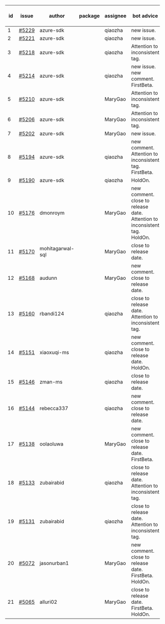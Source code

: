 | id | issue | author | package | assignee | bot advice | created date of issue | target release date | date from target |
| ------ | ------ | ------ | ------ | ------ | ------ | ------ | ------ | :-----: |
| 1 | [#5229](https://github.com/Azure/sdk-release-request/issues/5229) | azure-sdk |  | qiaozha | new issue. | 05-23 | 06-21 |  |
| 2 | [#5221](https://github.com/Azure/sdk-release-request/issues/5221) | azure-sdk |  | qiaozha | new issue. | 05-22 | 06-21 |  |
| 3 | [#5218](https://github.com/Azure/sdk-release-request/issues/5218) | azure-sdk |  | qiaozha | Attention to inconsistent tag. | 05-21 | 06-21 |  |
| 4 | [#5214](https://github.com/Azure/sdk-release-request/issues/5214) | azure-sdk |  | qiaozha | new issue. new comment. FirstBeta. | 05-21 | 06-21 |  |
| 5 | [#5210](https://github.com/Azure/sdk-release-request/issues/5210) | azure-sdk |  | MaryGao | Attention to inconsistent tag. | 05-15 | 06-21 |  |
| 6 | [#5206](https://github.com/Azure/sdk-release-request/issues/5206) | azure-sdk |  | MaryGao | Attention to inconsistent tag. | 05-15 | 06-21 |  |
| 7 | [#5202](https://github.com/Azure/sdk-release-request/issues/5202) | azure-sdk |  | MaryGao | new issue. | 05-14 | 06-21 |  |
| 8 | [#5194](https://github.com/Azure/sdk-release-request/issues/5194) | azure-sdk |  | qiaozha | new comment. Attention to inconsistent tag. FirstBeta. | 05-09 | fail to get. |  |
| 9 | [#5190](https://github.com/Azure/sdk-release-request/issues/5190) | azure-sdk |  | qiaozha | HoldOn. | 05-08 | 06-21 |  |
| 10 | [#5176](https://github.com/Azure/sdk-release-request/issues/5176) | dmonroym |  | MaryGao | new comment. close to release date. Attention to inconsistent tag. HoldOn. | 04-30 | 05-24 | 0 |
| 11 | [#5170](https://github.com/Azure/sdk-release-request/issues/5170) | mohitagarwal-sql |  | MaryGao | close to release date. | 04-30 | 05-24 | 0 |
| 12 | [#5168](https://github.com/Azure/sdk-release-request/issues/5168) | audunn |  | MaryGao | new comment. close to release date. | 04-29 | 05-24 | 0 |
| 13 | [#5160](https://github.com/Azure/sdk-release-request/issues/5160) | rbandi124 |  | qiaozha | close to release date. Attention to inconsistent tag. | 04-24 | 05-24 | 0 |
| 14 | [#5151](https://github.com/Azure/sdk-release-request/issues/5151) | xiaoxuqi-ms |  | qiaozha | new comment. close to release date. HoldOn. | 04-24 | 05-24 | 0 |
| 15 | [#5146](https://github.com/Azure/sdk-release-request/issues/5146) | zman-ms |  | qiaozha | close to release date. | 04-24 | 05-24 | 0 |
| 16 | [#5144](https://github.com/Azure/sdk-release-request/issues/5144) | rebecca337 |  | qiaozha | new comment. close to release date. | 04-23 | 05-24 | 0 |
| 17 | [#5138](https://github.com/Azure/sdk-release-request/issues/5138) | oolaoluwa |  | MaryGao | new comment. close to release date. FirstBeta. | 04-16 | 05-24 | 0 |
| 18 | [#5133](https://github.com/Azure/sdk-release-request/issues/5133) | zubairabid |  | qiaozha | close to release date. Attention to inconsistent tag. | 04-12 | 05-24 | 0 |
| 19 | [#5131](https://github.com/Azure/sdk-release-request/issues/5131) | zubairabid |  | qiaozha | close to release date. Attention to inconsistent tag. | 04-12 | 05-24 | 0 |
| 20 | [#5072](https://github.com/Azure/sdk-release-request/issues/5072) | jasonurban1 |  | MaryGao | new comment. close to release date. FirstBeta. HoldOn. | 03-22 | 05-24 | 0 |
| 21 | [#5065](https://github.com/Azure/sdk-release-request/issues/5065) | alluri02 |  | MaryGao | close to release date. FirstBeta. HoldOn. | 03-20 | 05-24 | 0 |
